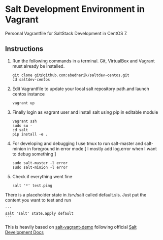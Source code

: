 Salt Development Environment in Vagrant
=======================================

Personal Vagrantfile for SaltStack Development in CentOS 7.

Instructions
------------

1. Run the following commands in a terminal. Git, VirtualBox and Vagrant must
already be installed.

    ```
    git clone git@github.com:abednarik/saltdev-centos.git
    cd saltdev-centos
    ```
    
2. Edit Vagrantfile to update your local salt repository path.and
launch centos instance

    ```
    vagrant up
    ```

3. Finally login as vagrant user and install salt using pip in editable module

    ```
    vagrant ssh
    sudo su -
    cd salt  
    pip install -e .
    ```

4. For developing and debugging I use tmux to run salt-master and salt-minion
in foreground in error mode [ I mostly add log.error when I want to debug something ]

    ```
    sudo salt-master -l error
    sudo salt-minion -l error
    ```

5. Check if everything went fine

    ```
    salt '*' test.ping
    ```

There is a placeholder state in /srv/salt called default.sls. Just put the content
you want to test and run

    ```
    salt 'salt' state.apply default
    ```

This is heavily based on [salt-vagrant-demo](https://github.com/UtahDave/salt-vagrant-demo) following
official [Salt Development Docs](https://docs.saltstack.com/en/develop/topics/development/index.html)
